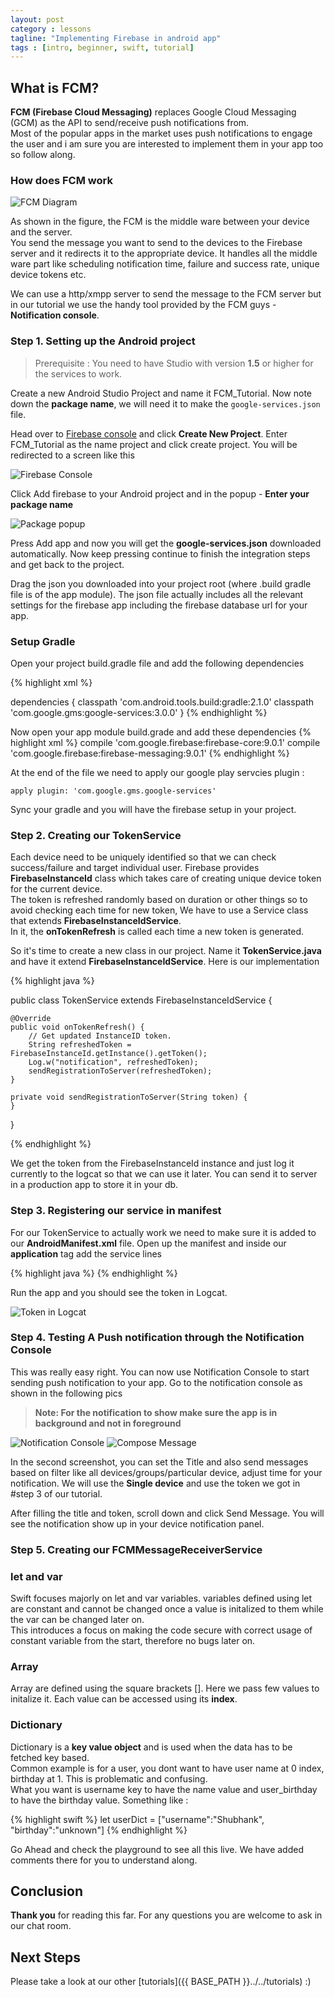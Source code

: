 ```yaml
---
layout: post
category : lessons
tagline: "Implementing Firebase in android app"
tags : [intro, beginner, swift, tutorial]
---
```



## What is FCM?

**FCM (Firebase Cloud Messaging)** replaces Google Cloud Messaging (GCM) as the API to send/receive push notifications from.  
Most of the popular apps in the market uses push notifications to engage the user and i am sure you are interested to implement them in your app too so follow along.


### How does FCM work

![FCM Diagram](https://firebase.google.com/docs/cloud-messaging/images/messaging-overview.png)

As shown in the figure, the FCM is the middle ware between your device and the server.  
You send the message you want to send to the devices to the Firebase server and it redirects it to the appropriate device. It handles all the middle ware part like scheduling notification time, failure and success rate, unique device tokens etc.

We can use a http/xmpp server to send the message to the FCM server but in our tutorial we use the handy tool provided by the FCM guys - **Notification console**.


### Step 1. Setting up the Android project

> Prerequisite : You need to have Studio with version **1.5** or higher for the services to work.

Create a new Android Studio Project and name it FCM_Tutorial.
Now note down the **package name**, we will need it to make the `google-services.json` file.

Head over to [Firebase console](https://console.firebase.google.com/) and click **Create New Project**. Enter FCM_Tutorial as the name project and click create project. You will be redirected to a screen like this

![Firebase Console](http://i.imgur.com/41Rq8Ij.jpg)

Click Add firebase to your Android project and in the popup - **Enter your package name**

![Package popup](http://i.imgur.com/s7EuCON.jpg)

Press Add app and now you will get the **google-services.json** downloaded automatically. Now keep pressing continue to finish the integration steps and get back to the project.


Drag the json you downloaded into your project root (where .build gradle file is of the app module). The json file actually includes all the relevant settings for the firebase app including the firebase database url for your app.

### Setup Gradle

Open your project build.gradle file and add the following dependencies 

{% highlight xml %}

 dependencies {
      classpath 'com.android.tools.build:gradle:2.1.0'
      classpath 'com.google.gms:google-services:3.0.0'
  }
{% endhighlight %}

Now open your app module build.grade and add these dependencies
{% highlight xml %}
    compile 'com.google.firebase:firebase-core:9.0.1'
    compile 'com.google.firebase:firebase-messaging:9.0.1'
{% endhighlight %}

At the end of the file we need to apply our google play servcies plugin :

`apply plugin: 'com.google.gms.google-services'`

Sync your gradle and you will have the firebase setup in your project.

### Step 2. Creating our TokenService

Each device need to be uniquely identified so that we can check success/failure and target individual user. Firebase provides **FirebaseInstanceId** class which takes care of creating unique device token for the current device.  
The token is refreshed randomly based on duration or other things so to avoid checking each time for new token, We have to use a Service class that extends **FirebaseInstanceIdService**.  
In it, the **onTokenRefresh** is called each time a new token is generated.


So it's time to create a new class in our project. Name it **TokenService.java** and have it extend **FirebaseInstanceIdService**. Here is our implementation

{% highlight java %}
    
public class TokenService extends FirebaseInstanceIdService {

    @Override
    public void onTokenRefresh() {
        // Get updated InstanceID token.
        String refreshedToken = FirebaseInstanceId.getInstance().getToken();
        Log.w("notification", refreshedToken);
        sendRegistrationToServer(refreshedToken);
    }

    private void sendRegistrationToServer(String token) {
    }
}

{% endhighlight %}

We get the token from the FirebaseInstanceId instance and just log it currently to the logcat so that we can use it later. You can send it to server in a production app to store it in your db.

### Step 3. Registering our service in manifest

For our TokenService to actually work we need to make sure it is added to our **AndroidManifest.xml** file.
Open up the manifest and inside our **application** tag add the service lines

{% highlight java %}
  <service
        android:name=".TokenService">
        <intent-filter>
            <action android:name="com.google.firebase.INSTANCE_ID_EVENT"/>
        </intent-filter>
   </service>
{% endhighlight %}

Run the app and you should see the token in Logcat.

![Token in Logcat](http://i.imgur.com/o2oICrI.jpg)

### Step 4. Testing A Push notification through the Notification Console

This was really easy right. You can now use Notification Console to start sending push notification to your app. Go to the notification console as shown in the following pics

> **Note: For the notification to show make sure the app is in background and not in foreground**

![Notification Console](http://i.imgur.com/4Av4hyj.jpg)
![Compose Message](http://i.imgur.com/kc0UhSP.jpg)

In the second screenshot, you can set the Title and also send messages based on filter like all devices/groups/particular device, adjust time for your notification. We will use the **Single device** and use the token we got in #step 3 of our tutorial.

After filling the title and token, scroll down and click Send Message. You will see the notification show up in your device notification panel.

### Step 5. Creating our FCMMessageReceiverService


### let and var
Swift focuses majorly on let and var variables. 
variables defined using let are constant and cannot be changed once a value is initalized to them while the var can be changed later on.  
This introduces a focus on making the code secure with correct usage of constant variable from the start, therefore no bugs later on.

### Array
Array are defined using the square brackets []. Here we pass few values to initalize it.
Each value can be accessed using its **index**.

### Dictionary
Dictionary is a **key value object** and is used when the data has to be fetched key based.  
Common example is for a user, you dont want to have user name at 0 index, birthday at 1. This is problematic and confusing.  
What you want is username key to have the name value and user_birthday to have the birthday value. Something like :

{% highlight swift %}
let userDict = ["username":"Shubhank", "birthday":"unknown"]
{% endhighlight %}


Go Ahead and check the playground to see all this live. We have added comments there for you to understand along.

## Conclusion

**Thank you** for reading this far. For any questions you are welcome to ask in our chat room.

## Next Steps

Please take a look at our other [tutorials]({{ BASE_PATH }}../../tutorials) :)